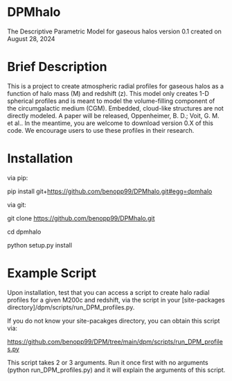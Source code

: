 # DPMhalo

The Descriptive Parametric Model for gaseous halos version 0.1 created on August 28, 2024

# Brief Description

This is a project to create atmospheric radial profiles for gaseous halos as a function of halo mass (M) and redshift (z).  This model only creates 1-D spherical profiles and is meant to model the volume-filling component of the circumgalactic medium (CGM).  Embedded, cloud-like structures are not directly modeled.  A paper will be released, Oppenheimer, B. D.; Voit, G. M. et al..  In the meantime, you are welcome to download version 0.X of this code.  We encourage users to use these profiles in their research.  

# Installation



via pip:

pip install git+https://github.com/benopp99/DPMhalo.git#egg=dpmhalo



via git: 

git clone https://github.com/benopp99/DPMhalo.git

cd dpmhalo

python setup.py install

# Example Script



Upon installation, test that you can access a script to create halo radial profiles for a given M200c and redshift, via the script in your [site-packages directory]/dpm/scripts/run_DPM_profiles.py.  

If you do not know your site-pacakges directory, you can obtain this script via:

https://github.com/benopp99/DPM/tree/main/dpm/scripts/run_DPM_profiles.py

This script takes 2 or 3 arguments.  Run it once first with no arguments (python run_DPM_profiles.py) and it will explain the arguments of this script.  



